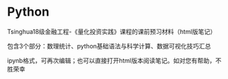 # Python
Tsinghua18级金融工程-《量化投资实践》课程的课前预习材料（html版笔记）

包含3个部分：数理统计、python基础语法与科学计算、数据可视化技巧汇总

ipynb格式，可再次编辑；也可以直接打开html版本阅读笔记。如对您有帮助，不胜荣幸
